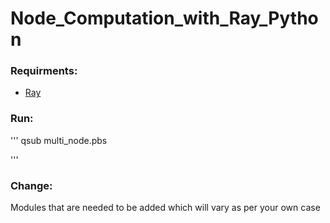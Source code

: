 # Node_Computation_with_Ray_Python

### Requirments:

- [Ray](https://docs.ray.io/en/latest/ray-overview/installation.html)

### Run:
'''
qsub multi_node.pbs

'''

### Change:

Modules that are needed to be added which will vary as per your own case
